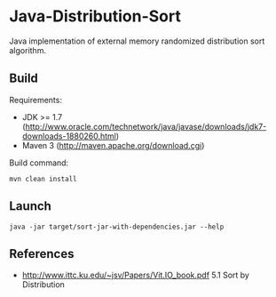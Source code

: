 Java-Distribution-Sort
======================

Java implementation of external memory randomized distribution sort algorithm.


Build
-----

Requirements:
  * JDK >= 1.7 (http://www.oracle.com/technetwork/java/javase/downloads/jdk7-downloads-1880260.html)
  * Maven 3 (http://maven.apache.org/download.cgi)

Build command:
```
mvn clean install
```

Launch
------

```
java -jar target/sort-jar-with-dependencies.jar --help
```
 
References
----------
 
   * http://www.ittc.ku.edu/~jsv/Papers/Vit.IO_book.pdf 5.1 Sort by Distribution
 
